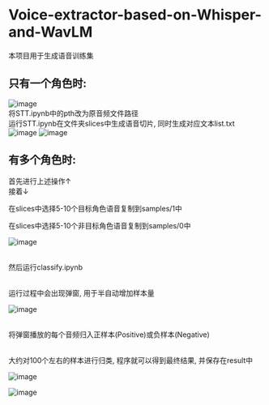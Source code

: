 # Voice-extractor-based-on-Whisper-and-WavLM
本项目用于生成语音训练集
## 只有一个角色时:<br>
![image](https://user-images.githubusercontent.com/42380934/222331950-c40d03e4-e16c-4d69-b5fa-c79b8a8c459d.png)
<br>将STT.ipynb中的pth改为原音频文件路径<br>
运行STT.ipynb在文件夹slices中生成语音切片, 同时生成对应文本list.txt
<br>
![image](https://user-images.githubusercontent.com/42380934/222332318-4c005aff-6529-470c-b9ef-f60698616d05.png)
![image](https://user-images.githubusercontent.com/42380934/222333674-6790db9e-e4d8-4c08-99c4-67e80a1f588c.png)
<br>
## 有多个角色时:<br>

首先进行上述操作↑
<br>
接着↓
<br>

在slices中选择5-10个目标角色语音复制到samples/1中
<br>

在slices中选择5-10个非目标角色语音复制到samples/0中
<br>

![image](https://user-images.githubusercontent.com/42380934/222332282-eb696af9-c2b0-4e66-80dd-fa4836667b79.png)

<br>
然后运行classify.ipynb<br>

<br>运行过程中会出现弹窗, 用于半自动增加样本量<br>

![image](https://user-images.githubusercontent.com/42380934/222332912-9f4659e1-5628-46b9-93bc-53822316fd3a.png)

<br>将弹窗播放的每个音频归入正样本(Positive)或负样本(Negative)<br>

<br>大约对100个左右的样本进行归类, 程序就可以得到最终结果, 并保存在result中<br>

![image](https://user-images.githubusercontent.com/42380934/222333416-86df916f-7828-42ee-8345-f4492cf03129.png)

![image](https://user-images.githubusercontent.com/42380934/222333436-261b505e-2b91-46d8-beae-5dbda46e3085.png)
